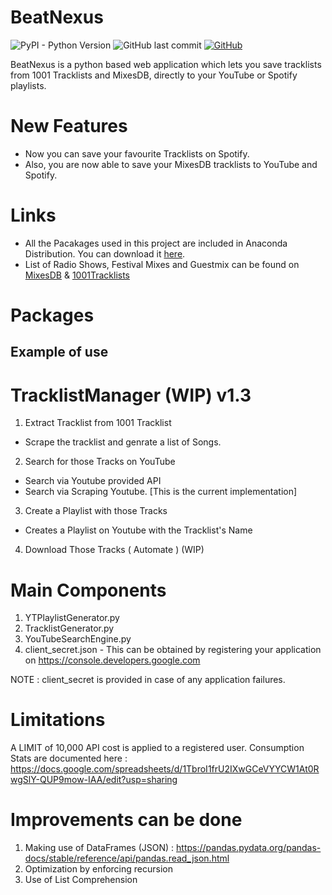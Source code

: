 # BeatNexus

![PyPI - Python Version](https://img.shields.io/pypi/pyversions/Django?color=green&label=python&logo=python&logoColor=blue)
![GitHub last commit](https://img.shields.io/github/last-commit/omkar-kadam/tracklist-manager)
[![GitHub](https://img.shields.io/badge/sicktrick--237-Originally%20Created%20By-brightgreen)](https://github.com/sicktrick-237)

BeatNexus is a python based web application which lets you save tracklists from 1001 Tracklists and MixesDB, directly to your YouTube or Spotify playlists.

# New Features

* Now you can save your favourite Tracklists on Spotify.
* Also, you are now able to save your MixesDB tracklists to YouTube and Spotify.

# Links

* All the Pacakages used in this project are included in Anaconda Distribution. You can download it <a href="https://www.anaconda.com/distribution/">here</a>.
* List of Radio Shows, Festival Mixes and Guestmix can be found on <a href="https://www.mixesdb.com/db/index.php/Main_Page">MixesDB</a> & <a href="https://www.1001tracklists.com">1001Tracklists</a>

# Packages




## Example of use







# TracklistManager (WIP) v1.3
1. Extract Tracklist from 1001 Tracklist
- Scrape the tracklist and genrate a list of Songs.

2. Search for those Tracks on YouTube
- Search via Youtube provided API
- Search via Scraping Youtube. [This is the current implementation]

3. Create a Playlist with those Tracks
- Creates a Playlist on Youtube with the Tracklist's Name

4. Download Those Tracks ( Automate ) (WIP)

# Main Components
1. YTPlaylistGenerator.py
2. TracklistGenerator.py
3. YouTubeSearchEngine.py
4. client_secret.json - This can be obtained by registering your application on https://console.developers.google.com

NOTE : client_secret is provided in case of any application failures. 

# Limitations
A LIMIT of 10,000 API cost is applied to a registered user.
Consumption Stats are documented here : https://docs.google.com/spreadsheets/d/1TbroI1frU2IXwGCeVYYCW1At0RwgSlY-QUP9mow-IAA/edit?usp=sharing

# Improvements can be done
1. Making use of DataFrames (JSON) : https://pandas.pydata.org/pandas-docs/stable/reference/api/pandas.read_json.html
2. Optimization by enforcing recursion
3. Use of List Comprehension

